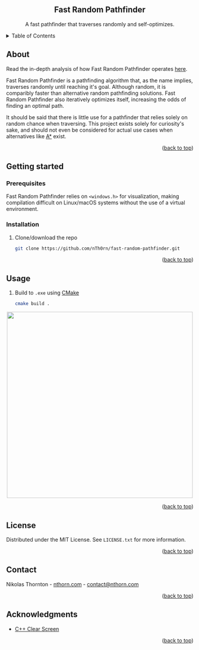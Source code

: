 
<a id="readme-top"></a>
<div align="center">
<h2 align="center">Fast Random Pathfinder</h2>

  <p align="center">
    A fast pathfinder that traverses randomly and self-optimizes.
  </p>
</div>

<details>
  <summary>Table of Contents</summary>
  <ol>
    <li>
      <a href="#about">About</a>
    </li>
    <li>
      <a href="#getting-started">Getting started</a>
      <ul>
        <li><a href="#prerequisites">Prerequisites</a></li>
      </ul>
      <ul>
        <li><a href="#installation">Installation</a></li>
      </ul>
    </li>
    <li><a href="#usage">Usage</a></li>
    <li><a href="#license">License</a></li>
    <li><a href="#contact">Contact</a></li>
    <li><a href="#acknowledgments">Acknowledgments</a></li>
  </ol>
</details>



<!-- ABOUT -->
## About
Read the in-depth analysis of how Fast Random Pathfinder operates [here](https://www.nthorn.com/articles/fast-random-pathfinder).

Fast Random Pathfinder is a pathfinding algorithm that, as the name implies, traverses randomly until reaching it's goal. Although random, it is comparibly faster than alternative random pathfinding solutions. Fast Random Pathfinder also iteratively optimizes itself, increasing the odds of finding an optimal path.

It should be said that there is little use for a pathfinder that relies solely on random chance when traversing. This project exists solely for curiosity's sake, and should not even be considered for actual use cases when alternatives like [A*](https://en.wikipedia.org/wiki/A*_search_algorithm) exist.

<p align="right">(<a href="#readme-top">back to top</a>)</p>

<!-- INSTALLATION -->
## Getting started

### Prerequisites

Fast Random Pathfinder relies on `<windows.h>` for visualization, making compilation difficult on Linux/macOS systems without the use of a virtual environment.

### Installation

1. Clone/download the repo
   ```sh
   git clone https://github.com/nTh0rn/fast-random-pathfinder.git
   ```

<p align="right">(<a href="#readme-top">back to top</a>)</p>

<!-- USAGE -->
## Usage

1. Build to `.exe` using [CMake](https://cmake.org/)
   ```sh
   cmake build .
   ```

<p align="center">
<img src="https://nthorn.com/images/fast-random-pathfinder/optimizeandtraverse.webp" width="500">
</p>

<p align="right">(<a href="#readme-top">back to top</a>)</p>

<!-- LICENSE -->
## License

Distributed under the MIT License. See `LICENSE.txt` for more information.

<p align="right">(<a href="#readme-top">back to top</a>)</p>



<!-- CONTACT -->
## Contact

Nikolas Thornton - [nthorn.com](https://nthorn.com) - contact@nthorn.com

<p align="right">(<a href="#readme-top">back to top</a>)</p>



<!-- ACKNOWLEDGMENTS -->
## Acknowledgments

* [C++ Clear Screen](https://stackoverflow.com/a/70131006)

<p align="right">(<a href="#readme-top">back to top</a>)</p>
